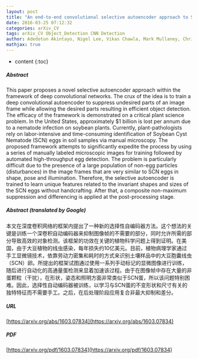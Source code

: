 ```yaml
---
layout: post
title: "An end-to-end convolutional selective autoencoder approach to Soybean Cyst Nematode eggs detection"
date: 2016-03-25 07:12:32
categories: arXiv_CV
tags: arXiv_CV Object_Detection CNN Detection
author: Adedotun Akintayo, Nigel Lee, Vikas Chawla, Mark Mullaney, Christopher Marett, Asheesh Singh, Arti Singh, Greg Tylka, Baskar Ganapathysubramaniam, Soumik Sarkar
mathjax: true
---
```


* content
{:toc}

##### Abstract
This paper proposes a novel selective autoencoder approach within the framework of deep convolutional networks. The crux of the idea is to train a deep convolutional autoencoder to suppress undesired parts of an image frame while allowing the desired parts resulting in efficient object detection. The efficacy of the framework is demonstrated on a critical plant science problem. In the United States, approximately $1 billion is lost per annum due to a nematode infection on soybean plants. Currently, plant-pathologists rely on labor-intensive and time-consuming identification of Soybean Cyst Nematode (SCN) eggs in soil samples via manual microscopy. The proposed framework attempts to significantly expedite the process by using a series of manually labeled microscopic images for training followed by automated high-throughput egg detection. The problem is particularly difficult due to the presence of a large population of non-egg particles (disturbances) in the image frames that are very similar to SCN eggs in shape, pose and illumination. Therefore, the selective autoencoder is trained to learn unique features related to the invariant shapes and sizes of the SCN eggs without handcrafting. After that, a composite non-maximum suppression and differencing is applied at the post-processing stage.

##### Abstract (translated by Google)
本文在深度卷积网络的框架内提出了一种新的选择性自编码器方法。这个想法的关键是训练一个深卷积自动编码器来抑制图像帧的不需要的部分，同时允许所需的部分导致高效的对象检测。该框架的功效在关键的植物科学问题上得到证明。在美国，由于大豆植物的线虫感染，每年损失约10亿美元。目前，植物病理学家通过手工显微镜技术，依靠劳动力密集和耗时的方式来识别土壤样品中的大豆胞囊线虫（SCN）卵。所提出的框架试图通过使用一系列手动标记的显微图像进行训练，随后进行自动化的高通量蛋检测来显着加速该过程。由于在图像帧中存在大量的非蛋颗粒（干扰），在形状，姿态和照明方面非常类似于SCN蛋，所以该问题特别困难。因此，选择性自动编码器被训练，以学习与SCN蛋的不变形状和尺寸有关的独特特征而不需要手工。之后，在后处理阶段应用复合非最大抑制和差分。

##### URL
[https://arxiv.org/abs/1603.07834](https://arxiv.org/abs/1603.07834)

##### PDF
[https://arxiv.org/pdf/1603.07834](https://arxiv.org/pdf/1603.07834)

